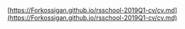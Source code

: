  [https://Forkossigan.github.io/rsschool-2019Q1-cv/cv.md](https://Forkossigan.github.io/rsschool-2019Q1-cv/cv.md)